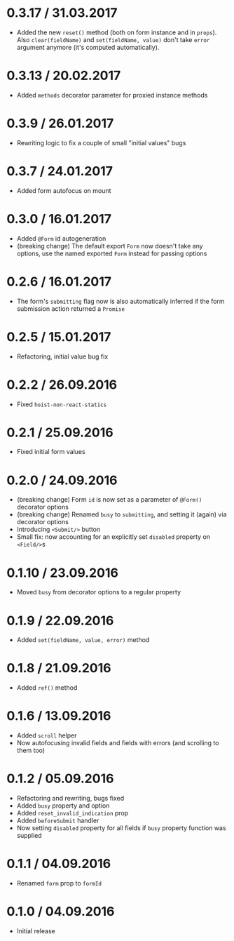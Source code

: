 0.3.17 / 31.03.2017
==================

  * Added the new `reset()` method (both on form instance and in `props`). Also `clear(fieldName)` and `set(fieldName, value)` don't take `error` argument anymore (it's computed automatically).

0.3.13 / 20.02.2017
==================

  * Added `methods` decorator parameter for proxied instance methods

0.3.9 / 26.01.2017
==================

  * Rewriting logic to fix a couple of small "initial values" bugs

0.3.7 / 24.01.2017
==================

  * Added form autofocus on mount

0.3.0 / 16.01.2017
==================

  * Added `@Form` id autogeneration
  * (breaking change) The default export `Form` now doesn't take any options, use the named exported `Form` instead for passing options

0.2.6 / 16.01.2017
==================

  * The form's `submitting` flag now is also automatically inferred if the form submission action returned a `Promise`

0.2.5 / 15.01.2017
==================

  * Refactoring, initial value bug fix

0.2.2 / 26.09.2016
==================

  * Fixed `hoist-non-react-statics`

0.2.1 / 25.09.2016
==================

  * Fixed initial form values

0.2.0 / 24.09.2016
==================

  * (breaking change) Form `id` is now set as a parameter of `@Form()` decorator options
  * (breaking change) Renamed `busy` to `submitting`, and setting it (again) via decorator options
  * Introducing `<Submit/>` button
  * Small fix: now accounting for an explicitly set `disabled` property on `<Field/>`s

0.1.10 / 23.09.2016
==================

  * Moved `busy` from decorator options to a regular property

0.1.9 / 22.09.2016
==================

  * Added `set(fieldName, value, error)` method

0.1.8 / 21.09.2016
==================

  * Added `ref()` method

0.1.6 / 13.09.2016
==================

  * Added `scroll` helper
  * Now autofocusing invalid fields and fields with errors (and scrolling to them too)

0.1.2 / 05.09.2016
==================

  * Refactoring and rewriting, bugs fixed
  * Added `busy` property and option
  * Added `reset_invalid_indication` prop
  * Added `beforeSubmit` handler
  * Now setting `disabled` property for all fields if `busy` property function was supplied

0.1.1 / 04.09.2016
==================

  * Renamed `form` prop to `formId`

0.1.0 / 04.09.2016
==================

  * Initial release